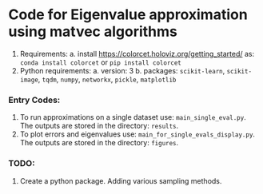 # Code for Eigenvalue approximation using matvec algorithms

1. Requirements:
	a. install https://colorcet.holoviz.org/getting_started/ as:
	`conda install colorcet` or `pip install colorcet`
2. Python requirements:
	a. version: 3
	b. packages: `scikit-learn`, `scikit-image`, `tqdm`, `numpy`, `networkx`, `pickle`, `matplotlib`

### Entry Codes:
1. To run approximations on a single dataset use: `main_single_eval.py`. The outputs are stored in the directory: `results`.
2. To plot errors and eigenvalues use: `main_for_single_evals_display.py`. The outputs are stored in the directory: `figures`.

### TODO:
1. Create a python package. Adding various sampling methods.
